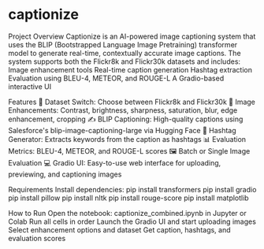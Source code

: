 # captionize

Project Overview
Captionize is an AI-powered image captioning system that uses the BLIP (Bootstrapped Language Image Pretraining) transformer model to generate real-time, contextually accurate image captions.
The system supports both the Flickr8k and Flickr30k datasets and includes:
Image enhancement tools
Real-time caption generation
Hashtag extraction
Evaluation using BLEU-4, METEOR, and ROUGE-L
A Gradio-based interactive UI

Features
🔁 Dataset Switch: Choose between Flickr8k and Flickr30k
🎨 Image Enhancements: Contrast, brightness, sharpness, saturation, blur, edge enhancement, cropping
✍️ BLIP Captioning: High-quality captions using Salesforce's blip-image-captioning-large via Hugging Face
📌 Hashtag Generator: Extracts keywords from the caption as hashtags
📊 Evaluation Metrics: BLEU-4, METEOR, and ROUGE-L scores
🖼️ Batch or Single Image Evaluation
💻 Gradio UI: Easy-to-use web interface for uploading, previewing, and captioning images


Requirements
Install dependencies:
pip install transformers
pip install gradio
pip install pillow
pip install nltk
pip install rouge-score
pip install matplotlib

How to Run
Open the notebook: captionize_combined.ipynb in Jupyter or Colab
Run all cells in order
Launch the Gradio UI and start uploading images
Select enhancement options and dataset
Get caption, hashtags, and evaluation scores

